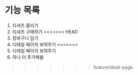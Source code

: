 # 기능 목록
1. 티셔츠 올리기
2. 티셔츠 구매하기
<<<<<<< HEAD
3. 장바구니 담기
4. 디테일 페이지 보여주기
=======
3. 디테일 페이지 보여주기
4. 하나 더 추가해봄
>>>>>>> feature/deail-page
